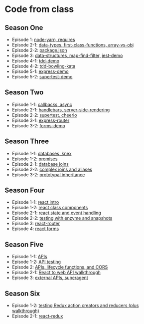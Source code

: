 # Code from class

## Season One
* Episode 1: [node-yarn, requires](S01E01)
* Episode 2-1: [data-types, first-class-functions, array-vs-obj](S01E02-1)
* Episode 2-2: [package.json](S01E02-2)
* Episode 3: [data-structures, map-find-filter, jest-demo](S01E03)
* Episode 4-1: [tdd-demo](S01E04-1)
* Episode 4-2: [tdd-bowling-kata](S01E04-2)
* Episode 5-1: [express-demo](S01E05-1)
* Episode 5-2: [supertest-demo](S01E05-2)

## Season Two
* Episode 1-1: [callbacks, async](S02E01-1)
* Episode 2-1: [handlebars, server-side-rendering](S02E02-1)
* Episode 2-2: [supertest, cheerio](S02E02-2)
* Episode 3-1: [express-router](S02E03-1)
* Episode 3-2: [forms-demo](S02E03-2)

## Season Three
* Episode 1-1: [databases, knex](S03E01-1)
* Episode 1-2: [promises](S03E01-2)
* Episode 2-1: [database joins](S03E02-1)
* Episode 2-2: [complex joins and aliases](S03E02-2)
* Episode 3-2: [prototypal inheritance](S03E03-2)

## Season Four
* Episode 1-1: [react intro](S04E01-1)
* Episode 1-2: [react class components](S04E01-2)
* Episode 2-1: [react state and event handling](S04E02-1)
* Episode 2-2: [testing with enzyme and snapshots](S04E02-2)
* Episode 3: [react-router](S04E03)
* Episode 4: [react forms](S04E04)

## Season Five
* Episode 1-1: [APIs](S05E01-1)
* Episode 1-2: [API testing](S05E01-2)
* Episode 2: [APIs, lifecycle functions, and CORS](S05E02)
* Episode 2-1: [React to web API walkthrough](S05E02-1)
* Episode 3: [external APIs, superagent](S05E03)

## Season Six
* Episode 1-2: [testing Redux action creators and reducers (plus walkthrough)](S06E01-2)
* Episode 2-1: [react-redux](S06E02-1)


